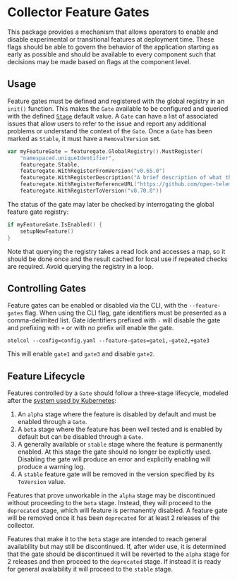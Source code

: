 # Collector Feature Gates

This package provides a mechanism that allows operators to enable and disable
experimental or transitional features at deployment time. These flags should
be able to govern the behavior of the application starting as early as possible
and should be available to every component such that decisions may be made
based on flags at the component level.

## Usage

Feature gates must be defined and registered with the global registry in
an `init()` function.  This makes the `Gate` available to be configured and 
queried with the defined [`Stage`](#feature-lifecycle) default value.
A `Gate` can have a list of associated issues that allow users to refer to
the issue and report any additional problems or understand the context of the `Gate`.
Once a `Gate` has been marked as `Stable`, it must have a `RemovalVersion` set.

```go
var myFeatureGate = featuregate.GlobalRegistry().MustRegister(
	"namespaced.uniqueIdentifier",
	featuregate.Stable,
    featuregate.WithRegisterFromVersion("v0.65.0")
	featuregate.WithRegisterDescription("A brief description of what the gate controls"),
	featuregate.WithRegisterReferenceURL("https://github.com/open-telemetry/opentelemetry-collector/issues/6167"),
	featuregate.WithRegisterToVersion("v0.70.0"))
```

The status of the gate may later be checked by interrogating the global 
feature gate registry:

```go
if myFeatureGate.IsEnabled() {
	setupNewFeature()
}
```

Note that querying the registry takes a read lock and accesses a map, so it 
should be done once and the result cached for local use if repeated checks 
are required.  Avoid querying the registry in a loop.

## Controlling Gates

Feature gates can be enabled or disabled via the CLI, with the 
`--feature-gates` flag. When using the CLI flag, gate 
identifiers must be presented as a comma-delimited list. Gate identifiers
prefixed with `-` will disable the gate and prefixing with `+` or with no
prefix will enable the gate.

```shell
otelcol --config=config.yaml --feature-gates=gate1,-gate2,+gate3
```

This will enable `gate1` and `gate3` and disable `gate2`.

## Feature Lifecycle

Features controlled by a `Gate` should follow a three-stage lifecycle, 
modeled after the [system used by Kubernetes](https://kubernetes.io/docs/reference/command-line-tools-reference/feature-gates/#feature-stages):

1. An `alpha` stage where the feature is disabled by default and must be enabled 
   through a `Gate`.
2. A `beta` stage where the feature has been well tested and is enabled by 
   default but can be disabled through a `Gate`.
3. A generally available or `stable` stage where the feature is permanently enabled. At this stage
   the gate should no longer be explicitly used. Disabling the gate will produce an error and
   explicitly enabling will produce a warning log.
4. A `stable` feature gate will be removed in the version specified by its `ToVersion` value.

Features that prove unworkable in the `alpha` stage may be discontinued 
without proceeding to the `beta` stage. Instead, they will proceed to the
`deprecated` stage, which will feature is permanently disabled. A feature gate will
be removed once it has been `deprecated` for at least 2 releases of the collector.

Features that make it to the `beta` stage are intended to reach general availability but may still be discontinued.
If, after wider use, it is determined that the gate should be discontinued it will be reverted to the `alpha` stage
for 2 releases and then proceed to the `deprecated` stage. If instead it is ready for general availability it will
proceed to the `stable` stage.
